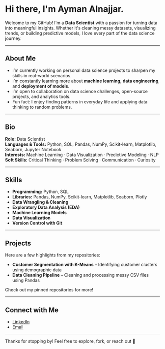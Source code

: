 #  Hi there, I'm Ayman Alnajjar.

Welcome to my GitHub! I'm a **Data Scientist** with a passion for turning data into meaningful insights. Whether it's cleaning messy datasets, visualizing trends, or building predictive models, I love every part of the data science journey.

---

##  About Me

- I’m currently working on personal data science projects to sharpen my skills in real-world scenarios.  
- I’m constantly learning more about **machine learning**, **data engineering**, and **deployment of models**.  
- I’m open to collaboration on data science challenges, open-source projects, and analytics tools.  
- Fun fact: I enjoy finding patterns in everyday life and applying data thinking to random problems.

---

## Bio

**Role:** Data Scientist  
**Languages & Tools:** Python, SQL, Pandas, NumPy, Scikit-learn, Matplotlib, Seaborn, Jupyter Notebook  
**Interests:** Machine Learning · Data Visualization · Predictive Modeling · NLP  
**Soft Skills:** Critical Thinking · Problem Solving · Communication · Curiosity  

---

## Skills

- **Programming:** Python, SQL  
- **Libraries:** Pandas, NumPy, Scikit-learn, Matplotlib, Seaborn, Plotly  
- **Data Wrangling & Cleaning**  
- **Exploratory Data Analysis (EDA)**  
- **Machine Learning Models**  
- **Data Visualization**  
- **Version Control with Git**  

---

## Projects

Here are a few highlights from my repositories:

-  **Customer Segmentation with K-Means** – Identifying customer clusters using demographic data   
-  **Data Cleaning Pipeline** – Cleaning and processing messy CSV files using Pandas  

Check out my pinned repositories for more!

---

## Connect with Me

- [LinkedIn](https://www.linkedin.com/in/ayman-alnajjar-ba000b286/)  
- [Email](ayman.a.m.alnajjar@gmail.com)

---

Thanks for stopping by! Feel free to explore, fork, or reach out 👋
